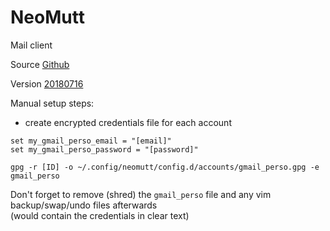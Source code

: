 # NeoMutt

Mail client

Source [Github](https://github.com/neomutt/neomutt)

Version [20180716](https://github.com/neomutt/neomutt/releases/tag/neomutt-20180716)

Manual setup steps:
- create encrypted credentials file for each account
```
set my_gmail_perso_email = "[email]"
set my_gmail_perso_password = "[password]"
```
`gpg -r [ID] -o ~/.config/neomutt/config.d/accounts/gmail_perso.gpg -e gmail_perso`

Don't forget to remove (shred) the `gmail_perso` file and any vim backup/swap/undo files afterwards  
(would contain the credentials in clear text)
